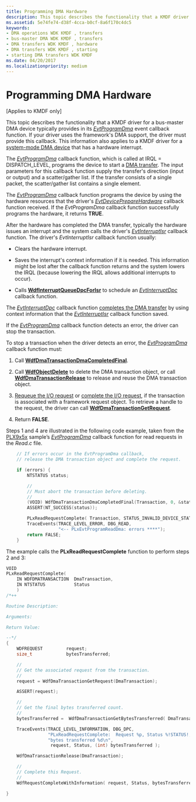 ```yaml
---
title: Programming DMA Hardware
description: This topic describes the functionality that a KMDF driver for a bus-master DMA device typically provides in its EvtProgramDma event callback function.
ms.assetid: 5e74fe74-d38f-4cca-b0cf-8a6f170c4dc5
keywords:
- DMA operations WDK KMDF , transfers
- bus-master DMA WDK KMDF , transfers
- DMA transfers WDK KMDF , hardware
- DMA transfers WDK KMDF , starting
- starting DMA transfers WDK KMDF
ms.date: 04/20/2017
ms.localizationpriority: medium
---
```


# Programming DMA Hardware


\[Applies to KMDF only\]

This topic describes the functionality that a KMDF driver for a bus-master DMA device typically provides in its [*EvtProgramDma*](https://msdn.microsoft.com/library/windows/hardware/ff541816) event callback function. If your driver uses the framework's DMA support, the driver must provide this callback. This information also applies to a KMDF driver for a [system-mode DMA device](supporting-system-mode-dma.md) that has a hardware interrupt.




The [*EvtProgramDma*](https://msdn.microsoft.com/library/windows/hardware/ff541816) callback function, which is called at IRQL = DISPATCH\_LEVEL, programs the device to start a [DMA transfer](dma-transactions-and-dma-transfers.md). The input parameters for this callback function supply the transfer's direction (input or output) and a scatter/gather list. If the transfer consists of a single packet, the scatter/gather list contains a single element.

The [*EvtProgramDma*](https://msdn.microsoft.com/library/windows/hardware/ff541816) callback function programs the device by using the hardware resources that the driver's [*EvtDevicePrepareHardware*](https://msdn.microsoft.com/library/windows/hardware/ff540880) callback function received. If the *EvtProgramDma* callback function successfully programs the hardware, it returns **TRUE**.

After the hardware has completed the DMA transfer, typically the hardware issues an interrupt and the system calls the driver's [*EvtInterruptIsr*](https://msdn.microsoft.com/library/windows/hardware/ff541735) callback function. The driver's *EvtInterruptIsr* callback function usually:

-   Clears the hardware interrupt.

-   Saves the interrupt's context information if it is needed. This information might be lost after the callback function returns and the system lowers the IRQL (because lowering the IRQL allows additional interrupts to occur).

-   Calls [**WdfInterruptQueueDpcForIsr**](https://msdn.microsoft.com/library/windows/hardware/ff547371) to schedule an [*EvtInterruptDpc*](https://msdn.microsoft.com/library/windows/hardware/ff541721) callback function.

The [*EvtInterruptDpc*](https://msdn.microsoft.com/library/windows/hardware/ff541721) callback function [completes the DMA transfer](completing-a-dma-transfer.md) by using context information that the [*EvtInterruptIsr*](https://msdn.microsoft.com/library/windows/hardware/ff541735) callback function saved.

If the [*EvtProgramDma*](https://msdn.microsoft.com/library/windows/hardware/ff541816) callback function detects an error, the driver can stop the transaction.

To stop a transaction when the driver detects an error, the [*EvtProgramDma*](https://msdn.microsoft.com/library/windows/hardware/ff541816) callback function must:

1.  Call [**WdfDmaTransactionDmaCompletedFinal**](https://msdn.microsoft.com/library/windows/hardware/ff547049).

2.  Call [**WdfObjectDelete**](https://msdn.microsoft.com/library/windows/hardware/ff548734) to delete the DMA transaction object, or call [**WdfDmaTransactionRelease**](https://msdn.microsoft.com/library/windows/hardware/ff547114) to release and reuse the DMA transaction object.

3.  [Requeue the I/O request](requeuing-i-o-requests.md) or [complete the I/O request](completing-i-o-requests.md), if the transaction is associated with a framework request object. To retrieve a handle to the request, the driver can call [**WdfDmaTransactionGetRequest**](https://msdn.microsoft.com/library/windows/hardware/ff547094).

4.  Return **FALSE**.

Steps 1 and 4 are illustrated in the following code example, taken from the [PLX9x5x](https://go.microsoft.com/fwlink/p/?linkid=256157) sample’s [*EvtProgramDma*](https://msdn.microsoft.com/library/windows/hardware/ff541816) callback function for read requests in the *Read.c* file.

```cpp
    // If errors occur in the EvtProgramDma callback,
    // release the DMA transaction object and complete the request.

    if (errors) {
        NTSTATUS status;

        //
        // Must abort the transaction before deleting.
        //
        (VOID) WdfDmaTransactionDmaCompletedFinal(Transaction, 0, &status);
        ASSERT(NT_SUCCESS(status));

        PLxReadRequestComplete( Transaction, STATUS_INVALID_DEVICE_STATE );
        TraceEvents(TRACE_LEVEL_ERROR, DBG_READ,
                    "<-- PLxEvtProgramReadDma: errors ****");
        return FALSE;
    }
```

The example calls the **PLxReadRequestComplete** function to perform steps 2 and 3:

```cpp
VOID
PLxReadRequestComplete(
    IN WDFDMATRANSACTION  DmaTransaction,
    IN NTSTATUS           Status
    )
/*++

Routine Description:

Arguments:

Return Value:

--*/
{
    WDFREQUEST         request;
    size_t             bytesTransferred;

    //
    // Get the associated request from the transaction.
    //
    request = WdfDmaTransactionGetRequest(DmaTransaction);

    ASSERT(request);

    //
    // Get the final bytes transferred count.
    //
    bytesTransferred =  WdfDmaTransactionGetBytesTransferred( DmaTransaction );

    TraceEvents(TRACE_LEVEL_INFORMATION, DBG_DPC,
                "PLxReadRequestComplete:  Request %p, Status %!STATUS!, "
                "bytes transferred %d\n",
                 request, Status, (int) bytesTransferred );

    WdfDmaTransactionRelease(DmaTransaction);

    //
    // Complete this Request.
    //
    WdfRequestCompleteWithInformation( request, Status, bytesTransferred);

}
```









